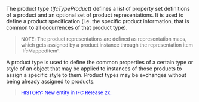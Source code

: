 The product type (_IfcTypeProduct_) defines a list of property set definitions of a product and an optional set of product representations. It is used to define a product specification (i.e. the specific product information, that is common to all occurrences of that product type).

> <font size="-1">NOTE: The product representations are defined as
		  representation maps, which gets assigned by a product instance through the
		  representation item 'IfcMappedItem'.</font>
>

A product type is used to define the common properties of a certain type or style of an object that may be applied to instances of those products to assign a specific style to them. Product types may be exchanges without being already assigned to products.

> <font color="#0000FF" size="-1">HISTORY: New entity in IFC Release
		  2x.</font>
>